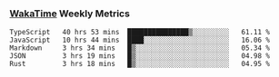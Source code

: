 ### [WakaTime](https://wakatime.com) Weekly Metrics

<!--START_SECTION:waka-->
```text
TypeScript   40 hrs 53 mins  ███████████████▒░░░░░░░░░   61.11 % 
JavaScript   10 hrs 44 mins  ████░░░░░░░░░░░░░░░░░░░░░   16.06 % 
Markdown     3 hrs 34 mins   █▒░░░░░░░░░░░░░░░░░░░░░░░   05.34 % 
JSON         3 hrs 19 mins   █▒░░░░░░░░░░░░░░░░░░░░░░░   04.98 % 
Rust         3 hrs 18 mins   █▒░░░░░░░░░░░░░░░░░░░░░░░   04.95 % 
```
<!--END_SECTION:waka-->